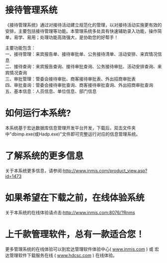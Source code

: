 # 接待管理系统

《接待管理系统》通过对接待活动建立规范化的管理，以对接待活动实施更有效的安排，主要包括接待管理等功能。本管理系统多处具有快速辅助录入功能，操作简单，易学、易用；处理功能高效强大，是协助您的好帮手！ 

主要功能包含：   
一、接待管理：来宾报告单、接待审批单、公务接待清单、活动安排、来宾情况信息   
二、接待查询：来宾报告查询、接待审批查询、公务接待审批、活动安排查询、来宾情况查询   
三、审批管理：管委会接待审批、商客接待审批表、外出招商审批表   
四、审批查询：管委会接待审批查询、商客接待审批查询、外出招商审批查询   
五、基本信息：人员信息、单位信息、部门信息

# 如何运行本系统?

本系统基于宏达数据库信息管理开发平台开发，下载后，双击文件夹中"dbimp.exe(或Hadp.exe)"文件即可完整运行对应的信息管理系统。

# 了解系统的更多信息

关于本系统更多信息，请参阅:http://www.inmis.com/product_view.asp?id=1473

# 如果希望在下载之前，在线体验系统

关于本系统的在线体验请点击:http://www.inmis.com:8076/?Rnms

# 上千款管理软件，总有一款适合您！

更多管理系统的在线体验可以到宏达管理软件体验中心( www.inmis.com ) 或 宏达管理软件下载服务在线 ( www.hdcsc.com ) 在线体验。

